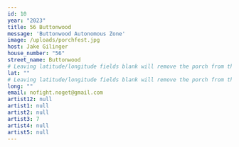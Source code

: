 ```yaml
---
id: 10
year: "2023"
title: 56 Buttonwood
message: 'Buttonwood Autonomous Zone'
image: /uploads/porchfest.jpg
host: Jake Gilinger
house_number: "56"
street_name: Buttonwood
# Leaving latitude/longitude fields blank will remove the porch from the Porchfest map.
lat: ""
# Leaving latitude/longitude fields blank will remove the porch from the Porchfest map.
long: ""
email: nofight.noget@gmail.com
artist12: null
artist1: null
artist2: null
artist3: 7
artist4: null
artist5: null
---
```

